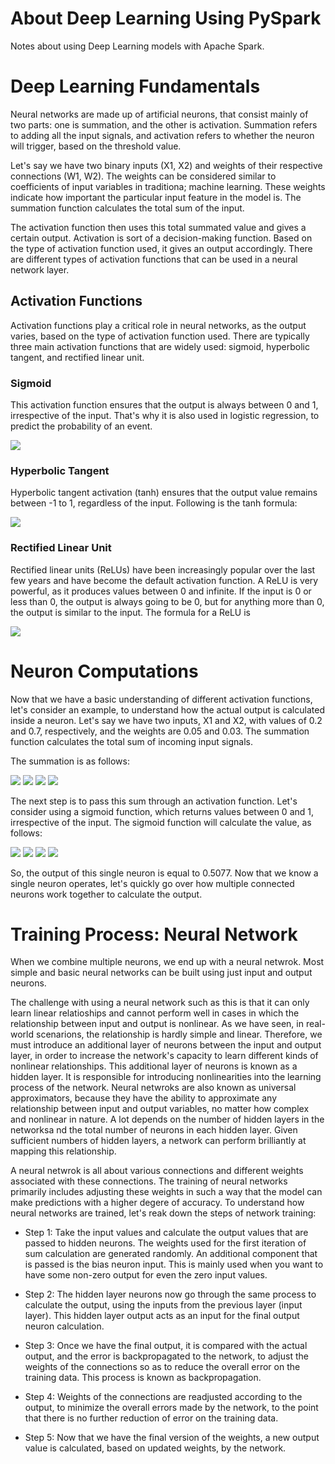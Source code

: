# About Deep Learning Using PySpark
Notes about using Deep Learning models with Apache Spark.

# Deep Learning Fundamentals
Neural networks are made up of artificial neurons, that consist mainly of two parts: one is summation, and the other is activation. Summation refers to adding all the input signals, and activation refers to whether the neuron will trigger, based on the threshold value.

Let's say we have two binary inputs (X1, X2) and weights of their respective connections (W1, W2). The weights can be considered similar to coefficients of input variables in traditiona; machine learning. These weights indicate how important the particular input feature in the model is. The summation function calculates the total sum of the input.

The activation function then uses this total summated value and gives a certain output. Activation is sort of a decision-making function. Based on the type of activation function used, it gives an output accordingly. There are different types of activation functions that can be used in a neural network layer.

## Activation Functions

Activation functions play a critical role in neural networks, as the output varies, based on the type of activation function used. There are typically three main activation functions that are widely used: sigmoid, hyperbolic tangent, and rectified linear unit.

### Sigmoid

This activation function ensures that the output is always between 0 and 1, irrespective of the input. That's why it is also used in logistic regression, to predict the probability of an event.

<img src="https://render.githubusercontent.com/render/math?math=f(x)=\frac{1}{1+e^{-x}}">

### Hyperbolic Tangent

Hyperbolic tangent activation (tanh) ensures that the output value remains between -1 to 1, regardless of the input. Following is the tanh formula:

<img src="https://render.githubusercontent.com/render/math?math=f(x)=\frac{e^2x-1}{e^2x+1}">

### Rectified Linear Unit

Rectified linear units (ReLUs) have been increasingly popular over the last few years and have become the default activation function. A ReLU is very powerful, as it produces values between 0 and infinite. If the input is 0 or less than 0, the output is always going to be 0, but for anything more than 0, the output is similar to the input. The formula for a ReLU is

<img src="https://render.githubusercontent.com/render/math?math=f(x)=max(0,x)">

# Neuron Computations

Now that we have a basic understanding of different activation functions, let's consider an example, to understand how the actual output is calculated inside a neuron. Let's say we have two inputs, X1 and X2, with values of 0.2 and 0.7, respectively, and the weights are 0.05 and 0.03. The summation function calculates the total sum of incoming input signals.

The summation is as follows:

<img src="https://render.githubusercontent.com/render/math?math=sum = X1 * W1 + X2 * W2">

<img src="https://render.githubusercontent.com/render/math?math=sum = 0.2 * 0.05 + 0.7 * 0.03">

<img src="https://render.githubusercontent.com/render/math?math=sum = 0.01 + 0.021">

<img src="https://render.githubusercontent.com/render/math?math=sum = 0.031">

The next step is to pass this sum through an activation function. Let's consider using a sigmoid function, which returns values between 0 and 1, irrespective of the input. The sigmoid function will calculate the value, as follows:

<img src="https://render.githubusercontent.com/render/math?math=f(x) = \frac{1}{1 + e^-x}">

<img src="https://render.githubusercontent.com/render/math?math=f(sum) = \frac{1}{1 + e^-sum}">

<img src="https://render.githubusercontent.com/render/math?math=f(0.031) = \frac{1}{1 + e^-0.031}">

<img src="https://render.githubusercontent.com/render/math?math=f(0.031) = 0.5077">

So, the output of this single neuron is equal to 0.5077. Now that we know a single neuron operates, let's quickly go over how multiple connected neurons work together to calculate the output.


# Training Process: Neural Network

When we combine multiple neurons, we end up with a neural netwrok. Most simple and basic neural networks can be built using just input and output neurons.

The challenge with using a neural network such as this is that it can only learn linear relatioships and cannot perform well in cases in which the relationship between input and output is nonlinear. As we have seen, in real-world scenarions, the relationship is hardly simple and linear. Therefore, we must introduce an additional layer of neurons between the input and output layer, in order to increase the network's capacity to learn different kinds of nonlinear relationships. This additional layer of neurons is known as a hidden layer. It is responsible for introducing nonlinearities into the learning process of the network. Neural netwroks are also known as universal approximators, because they have the ability to approximate any relationship between input and output variables, no matter how complex and nonlinear in nature. A lot depends on the number of hidden layers in the networksa nd the total number of neurons in each hidden layer. Given sufficient numbers of hidden layers, a network can perform brilliantly at mapping this relationship.

A neural netwrok is all about various connections and different weights associated with these connections. The training of neural networks primarily includes adjusting these weights in such a way that the model can make predictions with a higher degere of accuracy. To understand how neural networks are trained, let's reak down the steps of network training:

* Step 1: Take the input values and calculate the output values that are passed to hidden neurons. The weights used for the first iteration of sum calculation are generated randomly.
An additional component that is passed is the bias neuron input. This is mainly used when you want to have some non-zero output for even the zero input values.

* Step 2: The hidden layer neurons now go through the same process to calculate the output, using the inputs from the previous layer (input layer). This hidden layer output acts as an input for the final output neuron calculation.

* Step 3: Once we have the final output, it is compared with the actual output, and the error is backpropagated to the network, to adjust the weights of the connections so as to reduce the overall error on the training data. This process is known as backpropagation.

* Step 4: Weights of the connections are readjusted according to the output, to minimize the overall errors made by the network, to the point that there is no further reduction of error on the training data.

* Step 5: Now that we have the final version of the weights, a new output value is calculated, based on updated weights, by the network.
